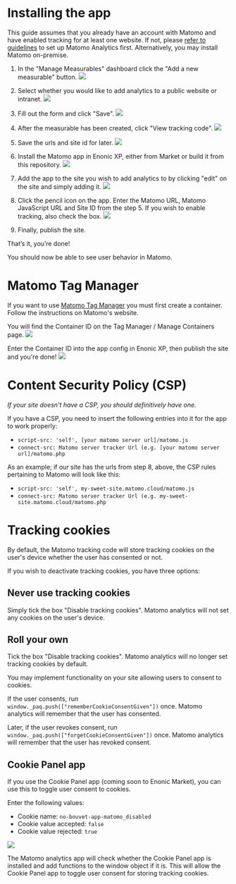 # Installing the app

This guide assumes that you already have an account with Matomo and have enabled tracking for at least one website. 
If not, please [refer to guidelines](https://matomo.org/) to set up Matomo Analytics first. Alternatively, you may
install Matomo on-premise.

1. In the "Manage Measurables" dashboard click the "Add a new measurable" button.
![](images/matomo_00.png) 

2. Select whether you would like to add analytics to a public website or intranet.
![](images/matomo_01.png)

3. Fill out the form and click "Save".
![](images/matomo_02.png)

4. After the measurable has been created, click "View tracking code".
![](images/matomo_03.png)

5. Save the urls and site id for later.
![](images/matomo_04.png)

6. Install the Matomo app in Enonic XP, either from Market or build it from this repository.
![](images/matomo_05.png)

7. Add the app to the site you wish to add analytics to by clicking "edit" on the site and simply adding it.
![](images/matomo_06.png)

8. Click the pencil icon on the app. Enter the Matomo URL, Matomo JavaScript URL and Site ID from the step 5. If you wish to enable tracking,
also check the box.
![](images/matomo_07.png)

9. Finally, publish the site.

That’s it, you’re done!

You should now be able to see user behavior in Matomo.

# Matomo Tag Manager
If you want to use [Matomo Tag Manager](https://matomo.org/guide/tag-manager/) you must first create a container. Follow the instructions on Matomo's website.

You will find the Container ID on the Tag Manager / Manage Containers page.
![](images/matomo_09.png)

Enter the Container ID into the app config in Enonic XP, then publish the site and you're done!
![](images/matomo_10.png)

# Content Security Policy (CSP)

_If your site doesn't have a CSP, you should definitively have one._

If you have a CSP, you need to insert the following entries into it for the app to work properly:
- `script-src: 'self', [your matomo server url]/matomo.js`
- `connect-src: Matomo server tracker Url (e.g. [your matomo server url]/matomo.php`

As an example; if our site has the urls from step 8, above, the CSP rules pertaining to Matomo will look like this:
- `script-src: 'self', my-sweet-site.matomo.cloud/matomo.js`
- `connect-src: Matomo server tracker Url (e.g. my-sweet-site.matomo.cloud/matomo.php`

# Tracking cookies
By default, the Matomo tracking code will store tracking cookies on the user's device whether the user has consented or not.

If you wish to deactivate tracking cookies, you have three options:

## Never use tracking cookies
Simply tick the box "Disable tracking cookies". Matomo analytics will not set any cookies on the user's device.

## Roll your own 
Tick the box "Disable tracking cookies". Matomo analytics will no longer set tracking cookies by default.

You may implement functionality on your site allowing users to consent to cookies.

If the user consents, run `window._paq.push(["rememberCookieConsentGiven"])` once. Matomo analytics will remember that the user has consented.

Later, if the user revokes consent, run `window._paq.push(["forgetCookieConsentGiven"])` once. Matomo analytics will remember that the user has revoked consent.

## Cookie Panel app
If you use the Cookie Panel app (coming soon to Enonic Market), you can use this to toggle user consent to cookies.

Enter the following values:
- Cookie name: `no-bouvet-app-matomo_disabled`
- Cookie value accepted: `false`
- Cookie value rejected: `true`

![](images/matomo_08.png)

The Matomo analytics app will check whether the Cookie Panel app is installed and add functions to the window object if it is. This will allow the Cookie Panel app to toggle user consent for storing tracking cookies.